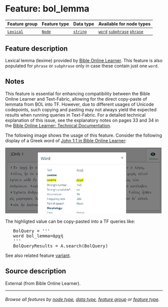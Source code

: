 # Feature: bol_lemma <a name="start"></a>

Feature group | Feature type | Data type | Available for node types
---  | --- | --- | ---
[`Lexical`](featuresbygroup.md#lexical-features) | [`Node`](featuresbyfeaturetype.md#node-features) | [`string`](featuresbydatatype.md#string-datatype) | [`word`](featuresbynodetype.md#word-nodes) [`subphrase`](featuresbynodetype.md#subphrase-nodes) [`phrase`](featuresbynodetype.md#phrase-nodes)

## Feature description

Lexical lemma (lexime) provided by [Bible Online Learner](http://www.dadel.org/). This feature is also populated for `phrase` or `subphrase` only in case these contain just one `word`.

## Notes

This feature is essential for enhancing compatibility between the Bible Online Learner and Text-Fabric, allowing for the direct copy-paste of lemmata from BOL into TF. However, due to different usages of Unicode codepoints, such copying and pasting may not always yield the expected results when running queries in Text-Fabric. For a detailed technical explanation of this issue, see the explanatory notes on pages 33 and 34 in the [Bible Online Learner: Technical Documentation](https://github.com/EzerIT/BibleOL/blob/master/techdoc/techdoc.pdf). 

The following image shows the usage of this feature. Consider the following display of a Greek word of [John 1:1 in Bible Online Learner](http://dadel.org/text/show_text/nestle1904/John/1/1/1):

<img src="images/bol_lexeme.png" width="500">

The highligted value can be copy-pasted into a TF queries like:
<pre>
   BolQuery = '''
   word bol_lemma=ἀρχή
   '''
   BolQueryResults = A.search(BolQuery)
</pre>

See also related feature [variant](variant.md#start).

## Source description

External (from Bible Online Learner).

---
###### *Browse all features by [node type](featuresbynodetype.md#start), [data type](featuresbydatatype.md#start), [feature group](featuresbygroup.md#start) or [feature type](featuresbyfeaturetype.md#start).*
